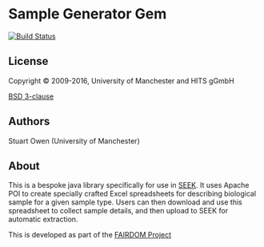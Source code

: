 # Sample Generator Gem

[![Build Status](https://travis-ci.org/seek4science/sample-template-generato.svg?branch=master)](https://travis-ci.org/seek4science/sample-template-generator)


## License

Copyright © 2009-2016, University of Manchester and HITS gGmbH

[BSD 3-clause](LICENSE)

## Authors

Stuart Owen (University of Manchester)

## About

This is a bespoke java library specifically for use in [SEEK](http://seek4science.org). It uses Apache POI to create specially crafted Excel spreadsheets for describing biological sample for a given sample type. Users can then download and use this spreadsheet to collect sample details, and then upload to SEEK for automatic extraction.

This is developed as part of the [FAIRDOM Project](http://fair-dom.org)